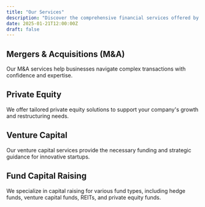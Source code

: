 ```yaml
---
title: "Our Services"
description: "Discover the comprehensive financial services offered by NexGen Capital Advisors."
date: 2025-01-21T12:00:00Z
draft: false
---
```


## Mergers & Acquisitions (M&A)

Our M&A services help businesses navigate complex transactions with confidence and expertise.

## Private Equity

We offer tailored private equity solutions to support your company's growth and restructuring needs.

## Venture Capital

Our venture capital services provide the necessary funding and strategic guidance for innovative startups.

## Fund Capital Raising

We specialize in capital raising for various fund types, including hedge funds, venture capital funds, REITs, and private equity funds.

